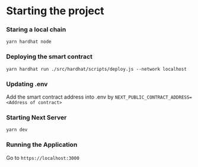 # Starting the project

### Staring a local chain

```yarn hardhat node```

### Deploying the smart contract

```yarn hardhat run ./src/hardhat/scripts/deploy.js --network localhost```

### Updating .env

Add the smart contract address into .env by
```NEXT_PUBLIC_CONTRACT_ADDRESS=<Address of contract>```

### Starting Next Server

```yarn dev```

### Running the Application

Go to ```https://localhost:3000```